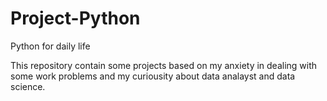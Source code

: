 # Project-Python
Python for daily life

This repository contain some projects based on my anxiety in dealing with some work problems and my curiousity about data analayst and data science.
